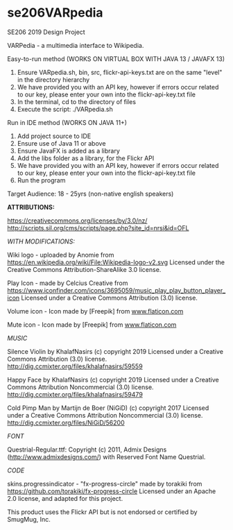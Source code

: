 # se206VARpedia
SE206 2019 Design Project

VARPedia - a multimedia interface to Wikipedia.

Easy-to-run method (WORKS ON VIRTUAL BOX WITH JAVA 13 / JAVAFX 13)

1. Ensure VARpedia.sh, bin, src, flickr-api-keys.txt are on the same "level" in the directory hierarchy
2. We have provided you with an API key, however if errors occur related to our key, please enter your own into the flickr-api-key.txt file
3. In the terminal, cd to the directory of files
4. Execute the script: ./VARpedia.sh

Run in IDE method (WORKS ON JAVA 11+)

1. Add project source to IDE
2. Ensure use of Java 11 or above
3. Ensure JavaFX is added as a library
4. Add the libs folder as a library, for the Flickr API
5. We have provided you with an API key, however if errors occur related to our key, please enter your own into the flickr-api-key.txt file
6. Run the program

Target Audience: 18 - 25yrs (non-native english speakers)

__ATTRIBUTIONS:__

https://creativecommons.org/licenses/by/3.0/nz/
http://scripts.sil.org/cms/scripts/page.php?site_id=nrsi&id=OFL

_WITH MODIFICATIONS:_

Wiki logo - uploaded by Anomie from https://en.wikipedia.org/wiki/File:Wikipedia-logo-v2.svg
Licensed under the Creative Commons Attribution-ShareAlike 3.0 license.

Play Icon - made by Celcius Creative from https://www.iconfinder.com/icons/3695059/music_play_play_button_player_icon Licensed under a Creative Commons Attribution (3.0) license.

Volume icon - Icon made by [Freepik] from www.flaticon.com

Mute icon - Icon made by [Freepik] from www.flaticon.com

_MUSIC_

Silence Violin by KhalafNasirs (c) copyright 2019 Licensed under a Creative Commons Attribution (3.0) license. http://dig.ccmixter.org/files/khalafnasirs/59559 

Happy Face by KhalafNasirs (c) copyright 2019 Licensed under a Creative Commons Attribution Noncommercial  (3.0) license. http://dig.ccmixter.org/files/khalafnasirs/59479 

Cold Pimp Man by Martijn de Boer (NiGiD) (c) copyright 2017 Licensed under a Creative Commons Attribution Noncommercial  (3.0) license. http://dig.ccmixter.org/files/NiGiD/56200 

_FONT_

Questrial-Regular.ttf: Copyright (c) 2011, Admix Designs (http://www.admixdesigns.com/) with Reserved Font Name Questrial.

_CODE_

skins.progressindicator - "fx-progress-circle" made by torakiki from https://github.com/torakiki/fx-progress-circle
Licensed under an Apache 2.0 license, and adapted for this project.

This product uses the Flickr API but is not endorsed or certified by SmugMug, Inc.
